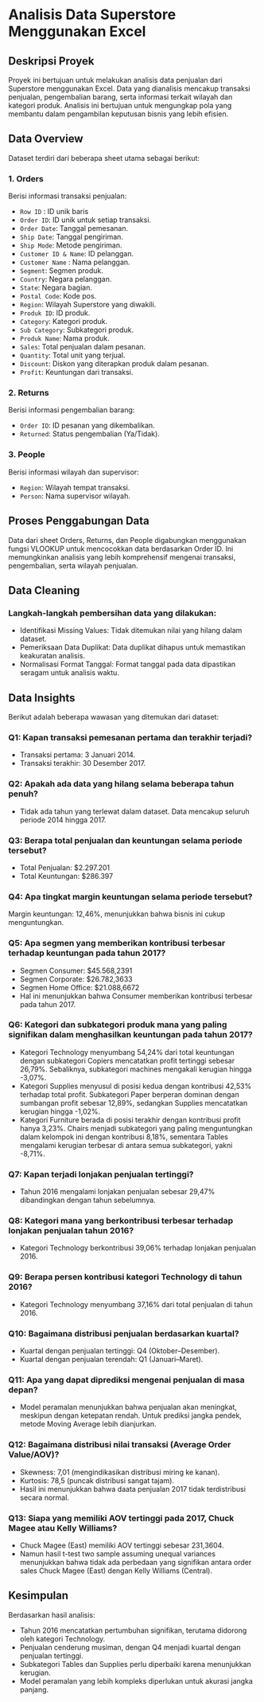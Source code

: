 # Analisis Data Superstore Menggunakan Excel

## Deskripsi Proyek

Proyek ini bertujuan untuk melakukan analisis data penjualan dari Superstore menggunakan Excel. Data yang dianalisis mencakup transaksi penjualan, pengembalian barang, serta informasi terkait wilayah dan kategori produk. Analisis ini bertujuan untuk mengungkap pola yang membantu dalam pengambilan keputusan bisnis yang lebih efisien.

## Data Overview

Dataset terdiri dari beberapa sheet utama sebagai berikut:

### 1. **Orders**
Berisi informasi transaksi penjualan:
- `Row ID` : ID unik baris
- `Order ID`: ID unik untuk setiap transaksi.
- `Order Date`: Tanggal pemesanan.
- `Ship Date`: Tanggal pengiriman.
- `Ship Mode`: Metode pengiriman.
- `Customer ID & Name`: ID pelanggan.
- `Customer Name` : Nama pelanggan.
- `Segment`: Segmen produk.
- `Country`: Negara pelanggan.
- `State`: Negara bagian.
- `Postal Code`: Kode pos.
- `Region`: Wilayah Superstore yang diwakili.
- `Produk ID`: ID produk.
- `Category`: Kategori produk.
- `Sub Category`: Subkategori produk.
- `Produk Name`: Nama produk.
- `Sales`: Total penjualan dalam pesanan.
- `Quantity`: Total unit yang terjual.
- `Discount`: Diskon yang diterapkan produk dalam pesanan.
- `Profit`: Keuntungan dari transaksi.


### 2. **Returns**
Berisi informasi pengembalian barang:
- `Order ID`: ID pesanan yang dikembalikan.
- `Returned`: Status pengembalian (Ya/Tidak).

### 3. **People**
Berisi informasi wilayah dan supervisor:
- `Region`: Wilayah tempat transaksi.
- `Person`: Nama supervisor wilayah.

## Proses Penggabungan Data
Data dari sheet Orders, Returns, dan People digabungkan menggunakan fungsi VLOOKUP untuk mencocokkan data berdasarkan Order ID. Ini memungkinkan analisis yang lebih komprehensif mengenai transaksi, pengembalian, serta wilayah penjualan.

## Data Cleaning
### Langkah-langkah pembersihan data yang dilakukan:
- Identifikasi Missing Values: Tidak ditemukan nilai yang hilang dalam dataset.
- Pemeriksaan Data Duplikat: Data duplikat dihapus untuk memastikan keakuratan analisis.
- Normalisasi Format Tanggal: Format tanggal pada data dipastikan seragam untuk analisis waktu.

## Data Insights
Berikut adalah beberapa wawasan yang ditemukan dari dataset:

### Q1: Kapan transaksi pemesanan pertama dan terakhir terjadi?
- Transaksi pertama: 3 Januari 2014.
- Transaksi terakhir: 30 Desember 2017.

### Q2: Apakah ada data yang hilang selama beberapa tahun penuh?
- Tidak ada tahun yang terlewat dalam dataset. Data mencakup seluruh periode 2014 hingga 2017.

### Q3: Berapa total penjualan dan keuntungan selama periode tersebut?
- Total Penjualan: $2.297.201
- Total Keuntungan: $286.397

### Q4: Apa tingkat margin keuntungan selama periode tersebut?
Margin keuntungan: 12,46%, menunjukkan bahwa bisnis ini cukup menguntungkan.

### Q5: Apa segmen yang memberikan kontribusi terbesar terhadap keuntungan pada tahun 2017?
- Segmen Consumer: $45.568,2391
- Segmen Corporate: $26.782,3633
- Segmen Home Office: $21.088,6672
- Hal ini menunjukkan bahwa Consumer memberikan kontribusi terbesar pada tahun 2017.

### Q6: Kategori dan subkategori produk mana yang paling signifikan dalam menghasilkan keuntungan pada tahun 2017?
- Kategori Technology menyumbang 54,24% dari total keuntungan dengan subkategori Copiers mencatatkan profit tertinggi sebesar 26,79%. Sebaliknya, subkategori machines mengakali kerugian hingga -3,07%.
- Kategori Supplies menyusul di posisi kedua dengan kontribusi 42,53% terhadap total profit. Subkategori Paper berperan dominan dengan sumbangan profit sebesar 12,89%, sedangkan Supplies mencatatkan kerugian hingga -1,02%.
- Kategori Furniture berada di posisi terakhir dengan kontribusi profit hanya 3,23%. Chairs menjadi subkategori yang paling menguntungkan dalam kelompok ini dengan kontribusi 8,18%, sementara Tables mengalami kerugian terbesar di antara semua subkategori, yakni -8,71%.

### Q7: Kapan terjadi lonjakan penjualan tertinggi?
- Tahun 2016 mengalami lonjakan penjualan sebesar 29,47% dibandingkan dengan tahun sebelumnya.

### Q8: Kategori mana yang berkontribusi terbesar terhadap lonjakan penjualan tahun 2016?
- Kategori Technology berkontribusi 39,06% terhadap lonjakan penjualan 2016.

### Q9: Berapa persen kontribusi kategori Technology di tahun 2016?
- Kategori Technology menyumbang 37,16% dari total penjualan di tahun 2016.

### Q10: Bagaimana distribusi penjualan berdasarkan kuartal?
- Kuartal dengan penjualan tertinggi: Q4 (Oktober–Desember).
- Kuartal dengan penjualan terendah: Q1 (Januari–Maret).

### Q11: Apa yang dapat diprediksi mengenai penjualan di masa depan?
- Model peramalan menunjukkan bahwa penjualan akan meningkat, meskipun dengan ketepatan rendah. Untuk prediksi jangka pendek, metode Moving Average lebih dianjurkan.

### Q12: Bagaimana distribusi nilai transaksi (Average Order Value/AOV)?
- Skewness: 7,01 (mengindikasikan distribusi miring ke kanan).
- Kurtosis: 78,5 (puncak distribusi sangat tajam).
- Hasil ini menunjukkan bahwa daata penjualan 2017 tidak terdistribusi secara normal.

### Q13: Siapa yang memiliki AOV tertinggi pada 2017, Chuck Magee atau Kelly Williams?
- Chuck Magee (East) memiliki AOV tertinggi sebesar 231,3604.
- Namun hasil t-test two sample assuming unequal variances menunjukkan bahwa tidak ada perbedaan yang signifikan antara order sales Chuck Magee (East) dengan Kelly Williams (Central).

## Kesimpulan
Berdasarkan hasil analisis:
- Tahun 2016 mencatatkan pertumbuhan signifikan, terutama didorong oleh kategori Technology.
- Penjualan cenderung musiman, dengan Q4 menjadi kuartal dengan penjualan tertinggi.
- Subkategori Tables dan Supplies perlu diperbaiki karena menunjukkan kerugian.
- Model peramalan yang lebih kompleks diperlukan untuk akurasi jangka panjang.

